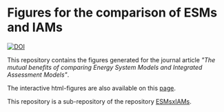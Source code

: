 # Figures for the comparison of ESMs and IAMs

[![DOI](https://zenodo.org/badge/600110926.svg)](https://zenodo.org/badge/latestdoi/600110926)

This repository contains the figures generated for the journal article *"The mutual benefits of comparing Energy System Models and Integrated Assessment Models"*.

The interactive html-figures are also available on this [page](https://hauhe.github.io/ESMsxIAMs_figs/).

This repository is a sub-repository of the repository [ESMsxIAMs](https://github.com/HauHe/ESMsxIAMs).